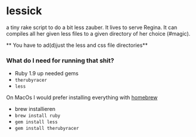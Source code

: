 # lessick #

a tiny rake script to do a bit less zauber.
It lives to serve Regina. It can compiles all her given less files to a given directory of her choice (#magic).

** You have to ad(d)just the less and css file directories**

### What do I need for running that shit? ###

* Ruby 1.9 up 
needed gems
* `therubyracer`
* `less`

On MacOs I would prefer installing everything with [homebrew](http://brew.sh/)

* brew installieren
* `brew install ruby`
* `gem install less`
* `gem install therubyracer`